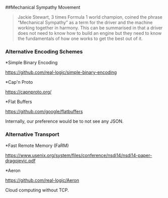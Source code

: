 ##Mechanical Sympathy Movement

>Jackie Stewart, 3 times Formula 1 world champion, coined the phrase “Mechanical Sympathy” as a term for the driver and the machine working together in harmony. This can be summarised in that a driver does not need to know how to build an engine but they need to know the fundamentals of how one works to get the best out of it.


### Alternative Encoding Schemes

*Simple Binary Encoding

  https://github.com/real-logic/simple-binary-encoding

*Cap'n Proto

  https://capnproto.org/

*Flat Buffers

  https://github.com/google/flatbuffers

Internally, our preference would be to not see any JSON. 


### Alternative Transport

*Fast Remote Memory (FaRM)

  https://www.usenix.org/system/files/conference/nsdi14/nsdi14-paper-dragojevic.pdf

*Aeron

  https://github.com/real-logic/Aeron

Cloud computing without TCP.
